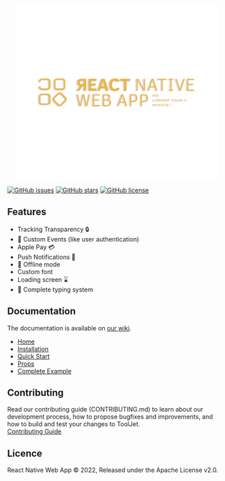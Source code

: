 <p align="center">
  <a href="https://github.com/fashionstudio/react-native-web-app" >
    <img src="https://github.com/fashionstudio/react-native-web-app/blob/master/assets/logo-orange.svg" alt="React Native Web App" height="400"/>
  </a>
</p>

[![GitHub issues](https://img.shields.io/github/issues/fashionstudio/react-native-web-app)](https://github.com/fashionstudio/react-native-web-app/issues)
[![GitHub stars](https://img.shields.io/github/stars/fashionstudio/react-native-web-app)](https://github.com/fashionstudio/react-native-web-app/stargazers)
[![GitHub license](https://img.shields.io/github/license/fashionstudio/react-native-web-app)](https://github.com/fashionstudio/react-native-web-app/blob/master/LICENSE)

## Features
- Tracking Transparency 🔒
- 📅 Custom Events (like user authentication)
- Apple Pay 💳
- Push Notifications 🔔
- 📴 Offline mode
- Custom font
- Loading screen ⌛
- 🤗 Complete typing system

## Documentation

The documentation is available on [our wiki](https://github.com/fashionstudio/react-native-web-app/wiki).

- [Home](https://github.com/fashionstudio/react-native-web-app/wiki)
- [Installation](https://github.com/fashionstudio/react-native-web-app/wiki/1.-Installation)
- [Quick Start](https://github.com/fashionstudio/react-native-web-app/wiki/2.-Quick-Start)
- [Props](https://github.com/fashionstudio/react-native-web-app/wiki/3.-Props)
- [Complete Example](https://github.com/fashionstudio/react-native-web-app/wiki/4.-Complete-Example)

## Contributing
Read our contributing guide (CONTRIBUTING.md) to learn about our development process, how to propose bugfixes and improvements, and how to build and test your changes to ToolJet. <br>
[Contributing Guide](https://github.com/fashionstudio/react-native-web-app/blob/master/CONTRIBUTING.md)

## Licence
React Native Web App © 2022, Released under the Apache License v2.0.
